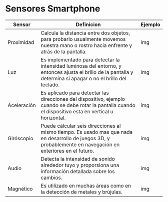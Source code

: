 # Sensores Smartphone
| Sensor | Definicion | Ejemplo |
|----------|----------|----------|
| Proximidad | Calcula la distancia entre dos objetos, para probarlo usualmente movemos nuestra mano o rostro hacia enfrente y atrás de la pantalla. | img |
| Luz | Es implementado para detectar la intensidad luminosa del entorno, y entonces ajusta el brillo de la pantalla y determina si apagar o no  el brillo del teclado. | img |
| Aceleración | Es aplicado para detectar las direcciones del dispositivo, ejemplo cuando se debe rotar la pantalla cuando el dispositivo esta en vertical u horizontal. | img |
| Giróscopio | Puede cálcular seis direcciones al mismo tiempo. Es usado mas que nada en desarrollo de juegos 3D, y probablemente en navegación en exteriores en el futuro. | img|
| Audio | Detecta la intensidad de sonido alrededor tuyo y proporsiona una información detallada sobre los cambios. | img |
| Magnético | Es utilizado en muchas áreas como en la detección de metales y brújulas. | img |
